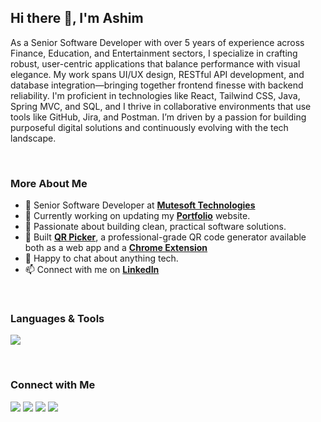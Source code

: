 ## Hi there 👋, I'm Ashim

As a Senior Software Developer with over 5 years of experience across Finance, Education, and Entertainment sectors, I specialize in crafting robust, user-centric applications that balance performance with visual elegance. My work spans UI/UX design, RESTful API development, and database integration—bringing together frontend finesse with backend reliability. I'm proficient in technologies like React, Tailwind CSS, Java, Spring MVC, and SQL, and I thrive in collaborative environments that use tools like GitHub, Jira, and Postman. I’m driven by a passion for building purposeful digital solutions and continuously evolving with the tech landscape.

<br>

### More About Me

- 💼 Senior Software Developer at [**Mutesoft Technologies**](https://mutesoft.com/)
- 🔭 Currently working on updating my [**Portfolio**](https://ashimsaha.net/) website.
- 🧠 Passionate about building clean, practical software solutions.
- 🚀 Built [**QR Picker**](https://qrpicker.com/), a professional-grade QR code generator available both as a web app and a [**Chrome Extension**](https://chromewebstore.google.com/detail/odmflkpkpjbneglnkhocaildbhjiefch)
- 💬 Happy to chat about anything tech.
- 📫 Connect with me on [**LinkedIn**](https://www.linkedin.com/in/ashimsahawork/)

<br>

### Languages & Tools

<p align="left">
  <img src="https://skillicons.dev/icons?i=html,css,js,jquery,react,tailwind,java,spring,mysql,git,github,bitbucket,postgres,postman,vite,vscode,npm,stackoverflow,ps" />
</p>

<br>

### Connect with Me

<p align="left">
  <a href="https://ashimsaha.net/" target="_blank"><img src="https://img.shields.io/badge/Portfolio-000?style=for-the-badge&logo=vercel&logoColor=white"/></a>
  <a href="https://linkedin.com/in/ashimsahawork" target="_blank"><img src="https://img.shields.io/badge/LinkedIn-0A66C2?style=for-the-badge&logo=linkedin&logoColor=white"/></a>
  <a href="mailto:hello@ashimsaha.net"><img src="https://img.shields.io/badge/Email-D14836?style=for-the-badge&logo=gmail&logoColor=white"/></a>
  <a href="https://twitter.com/thisisashim"><img src="https://img.shields.io/badge/Twitter-1DA1F2?style=for-the-badge&logo=twitter&logoColor=white"/></a>
</p>


